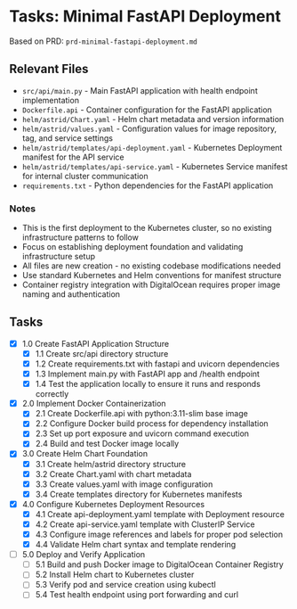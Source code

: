 # Tasks: Minimal FastAPI Deployment

Based on PRD: `prd-minimal-fastapi-deployment.md`

## Relevant Files

- `src/api/main.py` - Main FastAPI application with health endpoint implementation
- `Dockerfile.api` - Container configuration for the FastAPI application
- `helm/astrid/Chart.yaml` - Helm chart metadata and version information
- `helm/astrid/values.yaml` - Configuration values for image repository, tag, and service settings
- `helm/astrid/templates/api-deployment.yaml` - Kubernetes Deployment manifest for the API service
- `helm/astrid/templates/api-service.yaml` - Kubernetes Service manifest for internal cluster communication
- `requirements.txt` - Python dependencies for the FastAPI application

### Notes

- This is the first deployment to the Kubernetes cluster, so no existing infrastructure patterns to follow
- Focus on establishing deployment foundation and validating infrastructure setup
- All files are new creation - no existing codebase modifications needed
- Use standard Kubernetes and Helm conventions for manifest structure
- Container registry integration with DigitalOcean requires proper image naming and authentication

## Tasks

- [x] 1.0 Create FastAPI Application Structure
  - [x] 1.1 Create src/api directory structure
  - [x] 1.2 Create requirements.txt with fastapi and uvicorn dependencies
  - [x] 1.3 Implement main.py with FastAPI app and /health endpoint
  - [x] 1.4 Test the application locally to ensure it runs and responds correctly
- [x] 2.0 Implement Docker Containerization
  - [x] 2.1 Create Dockerfile.api with python:3.11-slim base image
  - [x] 2.2 Configure Docker build process for dependency installation
  - [x] 2.3 Set up port exposure and uvicorn command execution
  - [x] 2.4 Build and test Docker image locally
- [x] 3.0 Create Helm Chart Foundation
  - [x] 3.1 Create helm/astrid directory structure
  - [x] 3.2 Create Chart.yaml with chart metadata
  - [x] 3.3 Create values.yaml with image configuration
  - [x] 3.4 Create templates directory for Kubernetes manifests
- [x] 4.0 Configure Kubernetes Deployment Resources
  - [x] 4.1 Create api-deployment.yaml template with Deployment resource
  - [x] 4.2 Create api-service.yaml template with ClusterIP Service
  - [x] 4.3 Configure image references and labels for proper pod selection
  - [x] 4.4 Validate Helm chart syntax and template rendering
- [ ] 5.0 Deploy and Verify Application
  - [ ] 5.1 Build and push Docker image to DigitalOcean Container Registry
  - [ ] 5.2 Install Helm chart to Kubernetes cluster
  - [ ] 5.3 Verify pod and service creation using kubectl
  - [ ] 5.4 Test health endpoint using port forwarding and curl